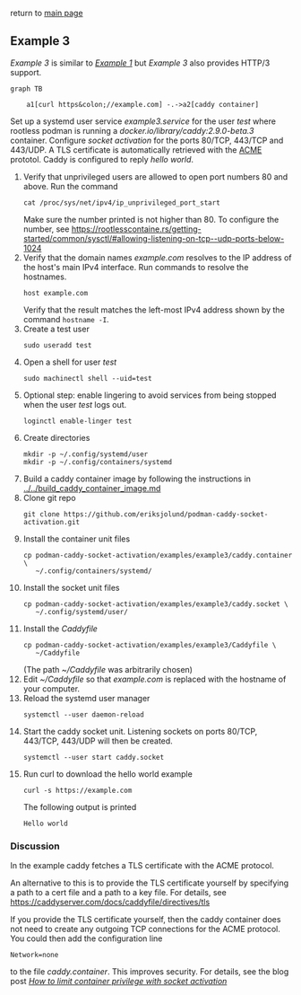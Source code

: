 return to [main page](../..)

## Example 3

_Example 3_ is similar to [_Example 1_](../example1/README.md) but _Example 3_ also provides HTTP/3 support.

``` mermaid
graph TB

    a1[curl https&colon;//example.com] -.->a2[caddy container]
```

Set up a systemd user service _example3.service_ for the user _test_ where rootless podman is
running a _docker.io/library/caddy:2.9.0-beta.3_ container. Configure _socket activation_ for the ports 80/TCP,
443/TCP and 443/UDP. A TLS certificate is automatically retrieved with the
[ACME](https://en.wikipedia.org/wiki/Automatic_Certificate_Management_Environment) prototol.
Caddy is configured to reply _hello world_.

1. Verify that unprivileged users are allowed to open port numbers 80 and above.
   Run the command
   ```
   cat /proc/sys/net/ipv4/ip_unprivileged_port_start
   ```
   Make sure the number printed is not higher than 80. To configure the number,
   see https://rootlesscontaine.rs/getting-started/common/sysctl/#allowing-listening-on-tcp--udp-ports-below-1024
1. Verify that the domain names _example.com_ resolves to
   the IP address of the host's main IPv4 interface.
   Run commands to resolve the hostnames.
   ```
   host example.com
   ```
   Verify that the result matches the left-most IPv4 address shown by the command `hostname -I`.
1. Create a test user
   ```
   sudo useradd test
   ```
1. Open a shell for user _test_
   ```
   sudo machinectl shell --uid=test
   ```
1. Optional step: enable lingering to avoid services from being stopped when
   the user _test_ logs out.
   ```
   loginctl enable-linger test
   ```
1. Create directories
   ```
   mkdir -p ~/.config/systemd/user
   mkdir -p ~/.config/containers/systemd
   ```
1. Build a caddy container image by following the instructions in
   [../../build_caddy_container_image.md](build_caddy_container_image.md)
1. Clone git repo
   ```
   git clone https://github.com/eriksjolund/podman-caddy-socket-activation.git
   ```
1. Install the container unit files
   ```
   cp podman-caddy-socket-activation/examples/example3/caddy.container \
      ~/.config/containers/systemd/
   ```
1. Install the socket unit files
   ```
   cp podman-caddy-socket-activation/examples/example3/caddy.socket \
      ~/.config/systemd/user/
   ```
1. Install the _Caddyfile_
   ```
   cp podman-caddy-socket-activation/examples/example3/Caddyfile \
      ~/Caddyfile
   ```
   (The path _~/Caddyfile_ was arbitrarily chosen)
1. Edit _~/Caddyfile_ so that _example.com_ is replaced with the hostname of
   your computer.
1. Reload the systemd user manager
   ```
   systemctl --user daemon-reload
   ```
1. Start the caddy socket unit. Listening sockets on ports 80/TCP, 443/TCP, 443/UDP
   will then be created.
   ```
   systemctl --user start caddy.socket
   ```
1. Run curl to download the hello world example
   ```
   curl -s https://example.com
   ```
   The following output is printed
   ```
   Hello world
   ```

### Discussion

In the example caddy fetches a TLS certificate with the ACME protocol.

An alternative to this is to provide the TLS certificate yourself by specifying
a path to a cert file and a path to a key file. For details, see
https://caddyserver.com/docs/caddyfile/directives/tls

If you provide the TLS certificate yourself, then the caddy container does not
need to create any outgoing TCP connections for the ACME protocol.
You could then add the configuration line 

```
Network=none
```

to the file _caddy.container_. This improves security.
For details, see the blog post
[_How to limit container privilege with socket activation_](https://www.redhat.com/sysadmin/socket-activation-podman)
